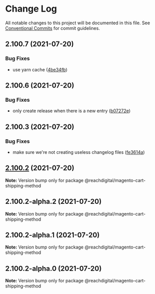 # Change Log

All notable changes to this project will be documented in this file.
See [Conventional Commits](https://conventionalcommits.org) for commit guidelines.

## 2.100.7 (2021-07-20)


### Bug Fixes

* use yarn cache ([4be34fb](https://github.com/ho-nl/m2-pwa/commit/4be34fbb56cf528ba346de0cbe2c32d102b9960b))





## 2.100.6 (2021-07-20)


### Bug Fixes

* only create release when there is a new entry ([b07272e](https://github.com/ho-nl/m2-pwa/commit/b07272e4e74ee0bec3677e35ce3ee7e02231971a))





## 2.100.3 (2021-07-20)


### Bug Fixes

* make sure we're not creating useless changelog files ([fe3614a](https://github.com/ho-nl/m2-pwa/commit/fe3614a8480c7f1c68d673da2bb84805112a6643))





## [2.100.2](https://github.com/ho-nl/m2-pwa/compare/@reachdigital/magento-cart-shipping-method@2.100.2-alpha.2...@reachdigital/magento-cart-shipping-method@2.100.2) (2021-07-20)

**Note:** Version bump only for package @reachdigital/magento-cart-shipping-method





## 2.100.2-alpha.2 (2021-07-20)

**Note:** Version bump only for package @reachdigital/magento-cart-shipping-method





## 2.100.2-alpha.1 (2021-07-20)

**Note:** Version bump only for package @reachdigital/magento-cart-shipping-method





## 2.100.2-alpha.0 (2021-07-20)

**Note:** Version bump only for package @reachdigital/magento-cart-shipping-method
